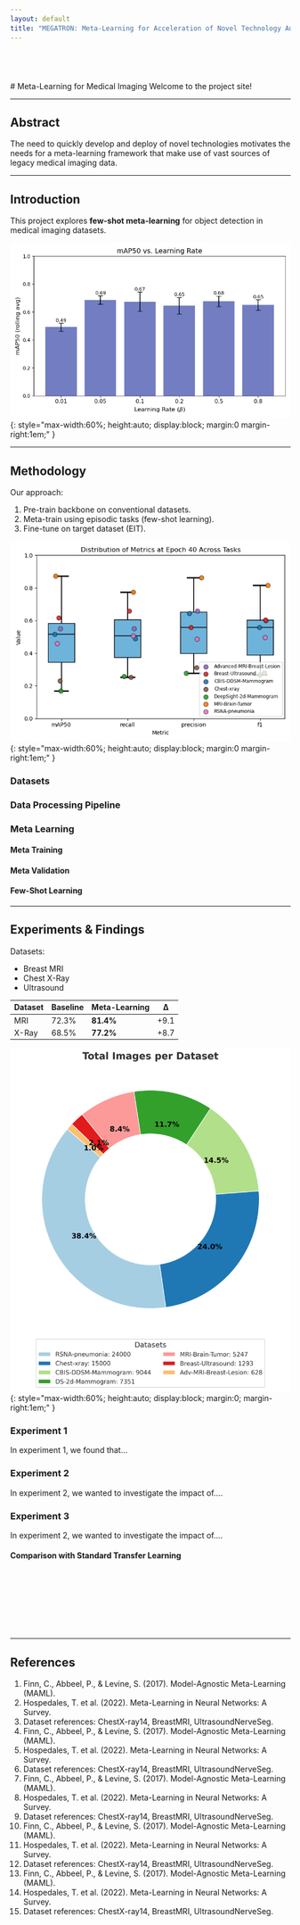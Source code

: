 ```yaml
---
layout: default
title: "MEGATRON: Meta-Learning for Acceleration of Novel Technology Adoption"
---
```

<p style="margin-top:5em;"></p>
# <a id="home"></a>Meta-Learning for Medical Imaging
Welcome to the project site!  

---
## <a id="abstract"></a>Abstract

The need to quickly develop and deploy of novel technologies motivates the needs for a meta-learning framework that make use of vast sources of legacy medical imaging data.

---
## <a id="introduction"></a>Introduction

This project explores **few-shot meta-learning** for object detection in medical imaging datasets.

![Pipeline](figures/learning_rate/mAP50_vs_learning_rate.png){: style="max-width:60%; height:auto; display:block; margin:0 margin-right:1em;" }

---
## <a id="methodology"></a>Methodology

Our approach:

1. Pre-train backbone on conventional datasets.  
2. Meta-train using episodic tasks (few-shot learning).  
3. Fine-tune on target dataset (EIT).  

![Pipeline](figures/box_plots/N7_boxplot.png){: style="max-width:60%; height:auto; display:block; margin:0 margin-right:1em;" }

### <a id="datasets"></a>Datasets

### <a id="data_pipeline"></a>Data Processing Pipeline

### <a id="meta_learn"></a>Meta Learning

#### <a id="meta_learn"></a>Meta Training

#### <a id="meta_learn"></a>Meta Validation

#### <a id="meta_learn"></a>Few-Shot Learning



---
## <a id="experiments"></a>Experiments & Findings

Datasets:

- Breast MRI  
- Chest X-Ray  
- Ultrasound  

| Dataset | Baseline | Meta-Learning | Δ |
|---------|----------|---------------|---|
| MRI     | 72.3%    | **81.4%**     | +9.1 |
| X-Ray   | 68.5%    | **77.2%**     | +8.7 |

![Results Plot](figures/class_distribution_pie_chart.png){: style="max-width:60%; height:auto; display:block; margin:0; margin-right:1em;" }

### Experiment 1
In experiment 1, we found that...

### Experiment 2
In experiment 2, we wanted to investigate the impact of....

### Experiment 3
In experiment 2, we wanted to investigate the impact of....
    
#### Comparison with Standard Transfer Learning

<p style="margin-top:10em;"></p>

---
## <a id="references"></a>References

1. Finn, C., Abbeel, P., & Levine, S. (2017). Model-Agnostic Meta-Learning (MAML).  
2. Hospedales, T. et al. (2022). Meta-Learning in Neural Networks: A Survey.  
3. Dataset references: ChestX-ray14, BreastMRI, UltrasoundNerveSeg.  
1. Finn, C., Abbeel, P., & Levine, S. (2017). Model-Agnostic Meta-Learning (MAML).  
2. Hospedales, T. et al. (2022). Meta-Learning in Neural Networks: A Survey.  
3. Dataset references: ChestX-ray14, BreastMRI, UltrasoundNerveSeg.
1. Finn, C., Abbeel, P., & Levine, S. (2017). Model-Agnostic Meta-Learning (MAML).  
2. Hospedales, T. et al. (2022). Meta-Learning in Neural Networks: A Survey.  
3. Dataset references: ChestX-ray14, BreastMRI, UltrasoundNerveSeg.
1. Finn, C., Abbeel, P., & Levine, S. (2017). Model-Agnostic Meta-Learning (MAML).  
2. Hospedales, T. et al. (2022). Meta-Learning in Neural Networks: A Survey.  
3. Dataset references: ChestX-ray14, BreastMRI, UltrasoundNerveSeg.
1. Finn, C., Abbeel, P., & Levine, S. (2017). Model-Agnostic Meta-Learning (MAML).  
2. Hospedales, T. et al. (2022). Meta-Learning in Neural Networks: A Survey.  
3. Dataset references: ChestX-ray14, BreastMRI, UltrasoundNerveSeg.

<p style="margin-top:7em;"></p>